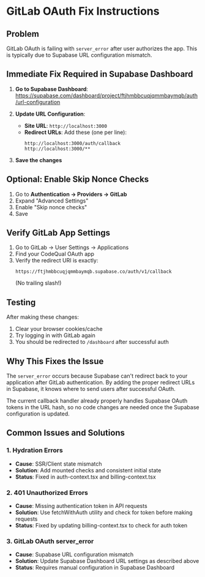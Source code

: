 # GitLab OAuth Fix Instructions

## Problem
GitLab OAuth is failing with `server_error` after user authorizes the app. This is typically due to Supabase URL configuration mismatch.

## Immediate Fix Required in Supabase Dashboard

1. **Go to Supabase Dashboard**: https://supabase.com/dashboard/project/ftjhmbbcuqjqmmbaymqb/auth/url-configuration

2. **Update URL Configuration**:
   - **Site URL**: `http://localhost:3000`
   - **Redirect URLs**: Add these (one per line):
     ```
     http://localhost:3000/auth/callback
     http://localhost:3000/**
     ```

3. **Save the changes**

## Optional: Enable Skip Nonce Checks

1. Go to **Authentication → Providers → GitLab**
2. Expand "Advanced Settings"
3. Enable "Skip nonce checks"
4. Save

## Verify GitLab App Settings

1. Go to GitLab → User Settings → Applications
2. Find your CodeQual OAuth app
3. Verify the redirect URI is exactly:
   ```
   https://ftjhmbbcuqjqmmbaymqb.supabase.co/auth/v1/callback
   ```
   (No trailing slash!)

## Testing

After making these changes:
1. Clear your browser cookies/cache
2. Try logging in with GitLab again
3. You should be redirected to `/dashboard` after successful auth

## Why This Fixes the Issue

The `server_error` occurs because Supabase can't redirect back to your application after GitLab authentication. By adding the proper redirect URLs in Supabase, it knows where to send users after successful OAuth.

The current callback handler already properly handles Supabase OAuth tokens in the URL hash, so no code changes are needed once the Supabase configuration is updated.

## Common Issues and Solutions

### 1. Hydration Errors
- **Cause**: SSR/Client state mismatch
- **Solution**: Add mounted checks and consistent initial state
- **Status**: Fixed in auth-context.tsx and billing-context.tsx

### 2. 401 Unauthorized Errors
- **Cause**: Missing authentication token in API requests
- **Solution**: Use fetchWithAuth utility and check for token before making requests
- **Status**: Fixed by updating billing-context.tsx to check for auth token

### 3. GitLab OAuth server_error
- **Cause**: Supabase URL configuration mismatch
- **Solution**: Update Supabase Dashboard URL settings as described above
- **Status**: Requires manual configuration in Supabase Dashboard